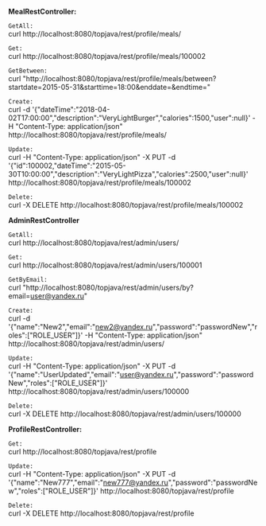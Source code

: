 **MealRestController:**

`GetAll:`<br>
curl http://localhost:8080/topjava/rest/profile/meals/

`Get:`<br>
curl http://localhost:8080/topjava/rest/profile/meals/100002

`GetBetween:`<br>
curl "http://localhost:8080/topjava/rest/profile/meals/between?startdate=2015-05-31&starttime=18:00&enddate=&endtime="

`Create:`<br>
curl -d '{"dateTime":"2018-04-02T17:00:00","description":"VeryLightBurger","calories":1500,"user":null}' -H "Content-Type: application/json"  http://localhost:8080/topjava/rest/profile/meals/

`Update:`<br>
curl -H "Content-Type: application/json" -X PUT -d '{"id":100002,"dateTime":"2015-05-30T10:00:00","description":"VeryLightPizza","calories":2500,"user":null}' http://localhost:8080/topjava/rest/profile/meals/100002

`Delete:`<br>
curl -X DELETE http://localhost:8080/topjava/rest/profile/meals/100002



**AdminRestController**

`GetAll:`<br>
curl http://localhost:8080/topjava/rest/admin/users/

`Get:`<br>
curl http://localhost:8080/topjava/rest/admin/users/100001

`GetByEmail:`<br>
curl "http://localhost:8080/topjava/rest/admin/users/by?email=user@yandex.ru"

`Create:`<br>
curl -d '{"name":"New2","email":"new2@yandex.ru","password":"passwordNew","roles":["ROLE_USER"]}' -H "Content-Type: application/json"  http://localhost:8080/topjava/rest/admin/users/

`Update:`<br>
curl -H "Content-Type: application/json" -X PUT -d '{"name":"UserUpdated","email":"user@yandex.ru","password":"passwordNew","roles":["ROLE_USER"]}' http://localhost:8080/topjava/rest/admin/users/100000

`Delete:`<br>
curl -X DELETE http://localhost:8080/topjava/rest/admin/users/100000



**ProfileRestController:**

`Get:`<br>
curl http://localhost:8080/topjava/rest/profile

`Update:`<br>
curl -H "Content-Type: application/json" -X PUT -d '{"name":"New777","email":"new777@yandex.ru","password":"passwordNew","roles":["ROLE_USER"]}' http://localhost:8080/topjava/rest/profile

`Delete:`<br>
curl -X DELETE http://localhost:8080/topjava/rest/profile

